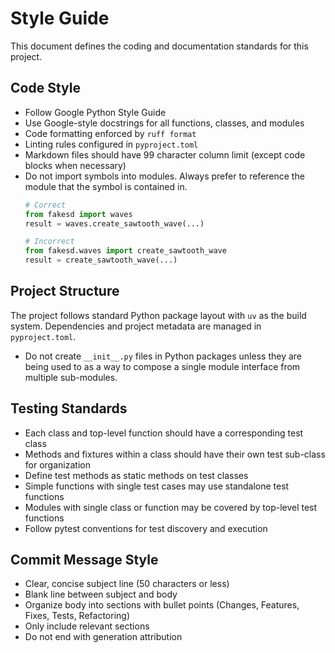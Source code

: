 <!-- Copyright 2025 The Milton Hirsch Institute, B.V.
     SPDX-License-Identifier: Apache-2.0
-->

# Style Guide

This document defines the coding and documentation standards for this project.

## Code Style

- Follow Google Python Style Guide
- Use Google-style docstrings for all functions, classes, and modules
- Code formatting enforced by `ruff format`
- Linting rules configured in `pyproject.toml`
- Markdown files should have 99 character column limit (except code blocks when necessary)
- Do not import symbols into modules. Always prefer to reference the module that the symbol
  is contained in.
  ```python
  # Correct
  from fakesd import waves
  result = waves.create_sawtooth_wave(...)

  # Incorrect
  from fakesd.waves import create_sawtooth_wave
  result = create_sawtooth_wave(...)
  ```

## Project Structure

The project follows standard Python package layout with `uv` as the build system. Dependencies
and project metadata are managed in `pyproject.toml`.

- Do not create `__init__.py` files in Python packages unless they are being used to as a way
to compose a single module interface from multiple sub-modules.

## Testing Standards

- Each class and top-level function should have a corresponding test class
- Methods and fixtures within a class should have their own test sub-class for organization
- Define test methods as static methods on test classes
- Simple functions with single test cases may use standalone test functions
- Modules with single class or function may be covered by top-level test functions
- Follow pytest conventions for test discovery and execution

## Commit Message Style

- Clear, concise subject line (50 characters or less)
- Blank line between subject and body
- Organize body into sections with bullet points (Changes, Features, Fixes, Tests, Refactoring)
- Only include relevant sections
- Do not end with generation attribution
